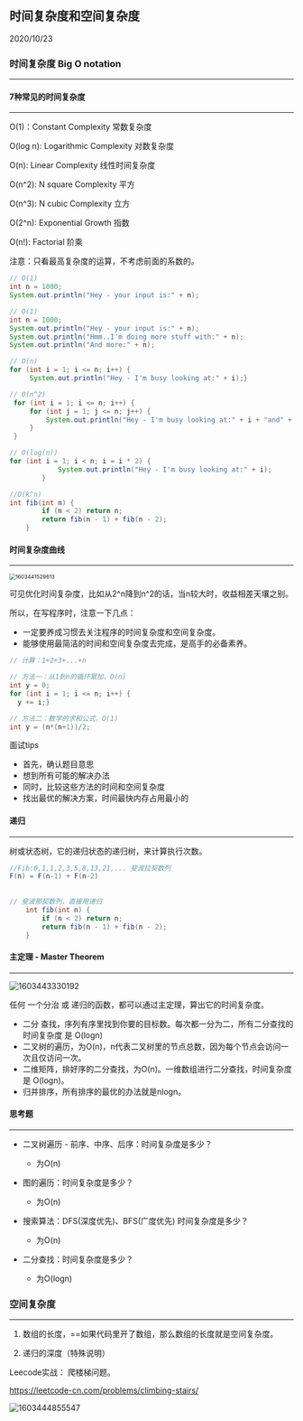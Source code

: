 ## 时间复杂度和空间复杂度

2020/10/23

### 时间复杂度 Big O notation

***



#### 7种常见的时间复杂度

***

O(1)：Constant Complexity 常数复杂度

O(log n): Logarithmic Complexity 对数复杂度

O(n): Linear Complexity 线性时间复杂度

O(n^2): N square Complexity 平方

O(n^3): N cubic Complexity 立方

O(2^n): Exponential Growth 指数

O(n!): Factorial 阶乘



注意：只看最高复杂度的运算，不考虑前面的系数的。



```java
// O(1)
int n = 1000;
System.out.println("Hey - your input is:" + n);

// O(1)
int n = 1000;
System.out.println("Hey - your input is:" + n);
System.out.println("Hmm..I'm doing more stuff with:" + n);
System.out.println("And more:" + n);
```



```java
// O(n)
for (int i = 1; i <= n; i++) {
     System.out.println("Hey - I'm busy looking at:" + i);}

// O(n^2)
 for (int i = 1; i <= n; i++) {
     for (int j = 1; j <= n; j++) {
         System.out.println("Hey - I'm busy looking at:" + i + "and" + j);
     }
 }
```



```java
// O(log(n))
for (int i = 1; i < n; i = i * 2) {
            System.out.println("Hey - I'm busy looking at:" + i);
        }

//O(k^n)
int fib(int n) {
        if (n < 2) return n;
        return fib(n - 1) + fib(n - 2);
    }
```

#### 时间复杂度曲线

***

<img src="C:\Users\admin\AppData\Roaming\Typora\typora-user-images\1603441529613.png" alt="1603441529613" style="zoom:67%;" />

可见优化时间复杂度，比如从2^n降到n^2的话，当n较大时，收益相差天壤之别。

所以，在写程序时，注意一下几点：

- 一定要养成习惯去关注程序的时间复杂度和空间复杂度。
- 能够使用最简洁的时间和空间复杂度去完成，是高手的必备素养。



```java
// 计算：1+2+3+...+n

// 方法一：从1到n的循环累加，O(n)
int y = 0;
for (int i = 1; i <= n; i++) {
  y += i;}

// 方法二：数学的求和公式，O(1)
int y = (n*(n+1))/2;

```



面试tips

- 首先，确认题目意思
- 想到所有可能的解决办法
- 同时，比较这些方法的时间和空间复杂度
- 找出最优的解决方案，时间最快内存占用最小的

#### 递归

***

树或状态树，它的递归状态的递归树，来计算执行次数。

```java
//Fib:0,1,1,2,3,5,8,13,21,... 斐波拉契数列
F(n) = F(n-1) + F(n-2)
    
    
// 斐波那契数列，直接用递归
    int fib(int n) {
        if (n < 2) return n;
        return fib(n - 1) + fib(n - 2);
    }

```



#### 主定理 - Master Theorem

***

![1603443330192](C:\Users\admin\AppData\Roaming\Typora\typora-user-images\1603443330192.png)

任何 一个分治 或 递归的函数，都可以通过主定理，算出它的时间复杂度。

- 二分 查找，序列有序里找到你要的目标数。每次都一分为二，所有二分查找的时间复杂度 是 O(logn)	
- 二叉树的遍历，为O(n)，n代表二叉树里的节点总数，因为每个节点会访问一次且仅访问一次。
- 二维矩阵，排好序的二分查找，为O(n)。一维数组进行二分查找，时间复杂度是 O(logn)。
- 归并排序，所有排序的最优的办法就是nlogn。



#### 思考题

***

- 二叉树遍历 - 前序、中序、后序：时间复杂度是多少？
  - 为O(n)

- 图的遍历：时间复杂度是多少？
  - 为O(n)

- 搜索算法：DFS(深度优先)、BFS(广度优先) 时间复杂度是多少？
  - 为O(n)
- 二分查找：时间复杂度是多少？
  - 为O(logn)



### 空间复杂度

***

1. 数组的长度，==如果代码里开了数组，那么数组的长度就是空间复杂度。

2. 递归的深度（特殊说明）

   



Leecode实战： 爬楼梯问题。

https://leetcode-cn.com/problems/climbing-stairs/

![1603444855547](C:\Users\admin\AppData\Roaming\Typora\typora-user-images\1603444855547.png)

